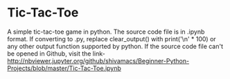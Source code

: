 # Tic-Tac-Toe
A simple tic-tac-toe game in python.
The source code file is in .ipynb format. If converting to .py, replace clear_output() with print('\n' * 100) or any other output function supported by python.
If the source code file can't be opened in Github, visit the link- http://nbviewer.jupyter.org/github/shivamacs/Beginner-Python-Projects/blob/master/Tic-Tac-Toe.ipynb
